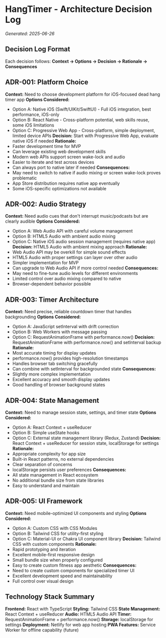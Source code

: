 # HangTimer - Architecture Decision Log

*Generated: 2025-06-26*

## Decision Log Format
Each decision follows: **Context → Options → Decision → Rationale → Consequences**

## ADR-001: Platform Choice
**Context:** Need to choose development platform for iOS-focused dead hang timer app
**Options Considered:**
- Option A: Native iOS (Swift/UIKit/SwiftUI) - Full iOS integration, best performance, iOS-only
- Option B: React Native - Cross-platform potential, web skills reuse, some iOS limitations
- Option C: Progressive Web App - Cross-platform, simple deployment, limited device APIs
**Decision:** Start with Progressive Web App, evaluate native iOS if needed
**Rationale:** 
- Faster development time for MVP
- Can leverage existing web development skills
- Modern web APIs support screen wake-lock and audio
- Easier to iterate and test across devices
- Can always port to native later if needed
**Consequences:** 
- May need to switch to native if audio mixing or screen wake-lock proves problematic
- App Store distribution requires native app eventually
- Some iOS-specific optimizations not available

## ADR-002: Audio Strategy
**Context:** Need audio cues that don't interrupt music/podcasts but are clearly audible
**Options Considered:**
- Option A: Web Audio API with careful volume management
- Option B: HTML5 Audio with ambient audio mixing
- Option C: Native iOS audio session management (requires native app)
**Decision:** HTML5 Audio with ambient mixing approach
**Rationale:**
- Web Audio API may be overkill for simple sound effects
- HTML5 Audio with proper settings can layer over other audio
- Simpler implementation for MVP
- Can upgrade to Web Audio API if more control needed
**Consequences:**
- May need to fine-tune audio levels for different environments
- Limited control over audio mixing compared to native
- Browser-dependent behavior possible

## ADR-003: Timer Architecture
**Context:** Need precise, reliable countdown timer that handles backgrounding
**Options Considered:**
- Option A: JavaScript setInterval with drift correction
- Option B: Web Workers with message passing
- Option C: RequestAnimationFrame with performance.now()
**Decision:** RequestAnimationFrame with performance.now() and setInterval backup
**Rationale:**
- Most accurate timing for display updates
- performance.now() provides high-resolution timestamps
- Handles browser tab switching gracefully
- Can combine with setInterval for backgrounded state
**Consequences:**
- Slightly more complex implementation
- Excellent accuracy and smooth display updates
- Good handling of browser background states

## ADR-004: State Management
**Context:** Need to manage session state, settings, and timer state
**Options Considered:**
- Option A: React Context + useReducer
- Option B: Simple useState hooks
- Option C: External state management library (Redux, Zustand)
**Decision:** React Context + useReducer for session state, localStorage for settings
**Rationale:**
- Appropriate complexity for app size
- Built-in React patterns, no external dependencies
- Clear separation of concerns
- localStorage persists user preferences
**Consequences:**
- All state management in React ecosystem
- No additional bundle size from state libraries
- Easy to understand and maintain

## ADR-005: UI Framework
**Context:** Need mobile-optimized UI components and styling
**Options Considered:**
- Option A: Custom CSS with CSS Modules
- Option B: Tailwind CSS for utility-first styling
- Option C: Material-UI or Chakra UI component library
**Decision:** Tailwind CSS with custom components
**Rationale:**
- Rapid prototyping and iteration
- Excellent mobile-first responsive design
- Small bundle size when properly configured
- Easy to create custom fitness app aesthetic
**Consequences:**
- Need to create custom components for specialized timer UI
- Excellent development speed and maintainability
- Full control over visual design

## Technology Stack Summary
**Frontend:** React with TypeScript
**Styling:** Tailwind CSS
**State Management:** React Context + useReducer
**Audio:** HTML5 Audio API
**Timer:** RequestAnimationFrame + performance.now()
**Storage:** localStorage for settings
**Deployment:** Netlify for web app hosting
**PWA Features:** Service Worker for offline capability (future)